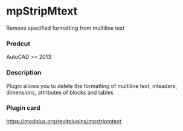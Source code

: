 # mpStripMtext
Remove specified formatting from multiline text
### Prodcut ###
AutoCAD >= 2013
### Description ###
Plugin allows you to delete the formatting of multiline text, mleaders, dimensions, attributes of blocks and tables
### Plugin card ###
https://modplus.org/revitplugins/mpstripmtext
